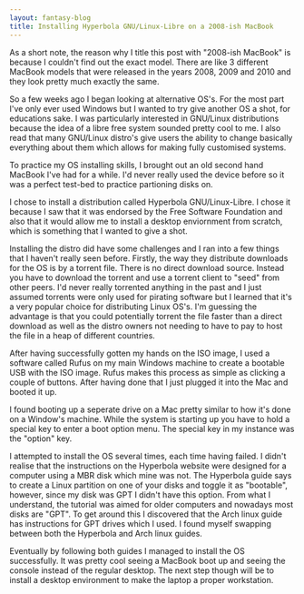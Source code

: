 ```yaml
---
layout: fantasy-blog
title: Installing Hyperbola GNU/Linux-Libre on a 2008-ish MacBook
---
```


As a short note, the reason why I title this post with "2008-ish MacBook" is because I couldn't find out the exact model. There are like 3 different MacBook models that were released in the years 2008, 2009
and 2010 and they look pretty much exactly the same.

So a few weeks ago I began looking at alternative OS's. For the most part I've only ever used Windows but I wanted to try give another OS a shot, for educations sake.
I was particularly interested in GNU/Linux distributions because the idea of a libre free system sounded pretty cool to me. I also read that many GNU/Linux distro's give users the ability to change basically everything about them which allows for making fully customised systems.

To practice my OS installing skills, I brought out an old second hand MacBook I've had for a while. I'd never really used the device before so it was a perfect test-bed to practice
partioning disks on. 

I chose to install a distribution called Hyperbola GNU/Linux-Libre. I chose it because I saw that it was endorsed by the Free Software Foundation and also that it would allow me to install a desktop
enviornment from scratch, which is something that I wanted to give a shot.

Installing the distro did have some challenges and I ran into a few things that I haven't really seen before. Firstly, the way they distribute downloads for the OS is by a torrent file. There is
no direct download source. Instead you have to download the torrent and use a torrent client to "seed" from other peers. I'd never really torrented anything in the past and I just assumed torrents were only used for pirating software but I learned that it's a very popular choice for distributing Linux OS's. I'm guessing the advantage is that you could potentially torrent the file faster than a direct download as well as the distro owners not needing to have to pay to host the file in a heap of different countries.

After having successfully gotten my hands on the ISO image, I used a software called Rufus on my main Windows machine to create a bootable USB with the ISO image. Rufus makes this process as simple as clicking
a couple of buttons. After having done that I just plugged it into the Mac and booted it up.

I found booting up a seperate drive on a Mac pretty similar to how it's done on a Window's machine. While the system is starting up you have to hold a special key to enter a boot option menu. The special key in my instance was the "option" key. 

I attempted to install the OS several times, each time having failed. I didn't realise that the instructions on the Hyperbola website were designed for a computer using a MBR disk which mine was not. The Hyperbola guide says to create a Linux partition on one of your disks and toggle it as "bootable", however, since my disk was GPT I didn't have this option. From what I understand, the tutorial was aimed for older computers and nowadays most disks are "GPT". To get around this I discovered that the Arch linux guide has instructions for GPT drives which I used. I found myself swapping between both the Hyperbola and Arch linux guides.

Eventually by following both guides I managed to install the OS successfully. It was pretty cool seeing a MacBook boot up and seeing the console instead of the regular desktop. The next step though will be to install a desktop environment to make the laptop a proper workstation.





